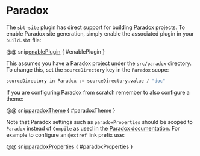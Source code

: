# Paradox

The `sbt-site` plugin has direct support for building [Paradox] projects. To enable Paradox site generation, simply enable the associated plugin in your `build.sbt` file:

@@ snip[enablePlugin](../../../sbt-test/paradox/can-use-paradox/build.sbt) { #enablePlugin }

This assumes you have a Paradox project under the `src/paradox` directory. To change this, set the `sourceDirectory` key in the `Paradox` scope:

```sbt
sourceDirectory in Paradox := sourceDirectory.value / "doc"
```

If you are configuring Paradox from scratch remember to also configure a theme:

@@ snip[paradoxTheme](../../../sbt-test/paradox/can-use-paradox/build.sbt) { #paradoxTheme }

Note that Paradox settings such as `paradoxProperties` should be scoped to `Paradox` instead of `Compile` as used in the [Paradox documentation]. For example to configure an `@extref` link prefix use:

@@ snip[paradoxProperties](../../../sbt-test/paradox/can-use-paradox/build.sbt) { #paradoxProperties }

[Paradox]: https://github.com/lightbend/paradox
[Paradox documentation]: http://developer.lightbend.com/docs/paradox/latest/
